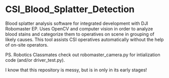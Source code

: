 # CSI_Blood_Splatter_Detection
Blood splatter analysis software for integrated development with DJI Robomaster EP. Uses OpenCV and computer vision in order to analyze blood stains and categorize them to operatives on scene in grouping of likely causes. This tool assists CSI operatives automatically without the help of on-site operators.

PS. Robotics Classmates check out robomaster_camera.py for intialization code (and/or driver_test.py).

I know that this repository is messy, but is in only in its early stages!

